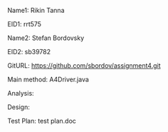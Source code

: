 Name1: Rikin Tanna

EID1: rrt575

Name2: Stefan Bordovsky

EID2: sb39782

GitURL: https://github.com/sbordov/assignment4.git

Main method: A4Driver.java

Analysis: 

Design: 

Test Plan: test plan.doc
